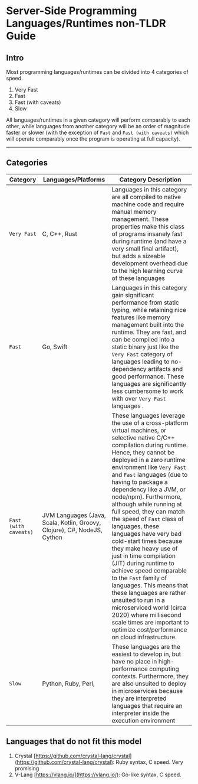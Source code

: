 # Server-Side Programming Languages/Runtimes non-TLDR Guide

## Intro

Most programming languages/runtimes can be divided into 4 categories of speed.

1. Very Fast
2. Fast
3. Fast (with caveats)
4. Slow

All languages/runtimes in a given category will perform comparably to each other, while languages from another category will be an order of 
magnitude faster or slower (with the exception of `Fast` and `Fast (with caveats)` which will operate comparably once the program is operating at full capacity).

---

## Categories

| Category | Languages/Platforms | Category Description |
| -- | -- | -- |
| `Very Fast` | C, C++, Rust | Languages in this category are all compiled to native machine code and require manual memory management. These properties make this class of programs insanely fast during runtime (and have a very small final artifact), but adds a sizeable development overhead due to the high learning curve of these languages |
| `Fast` | Go, Swift | Languages in this category gain significant performance from static typing, while retaining nice features like memory management built into the runtime. They are fast, and can be compiled into a static binary just like the `Very Fast` category of languages leading to no-dependency artifacts and good performance. These languages are significantly less cumbersome to work with over `Very Fast` languages . |
| `Fast (with caveats)` | JVM Languages (Java, Scala, Kotlin, Groovy, Clojure), C#, NodeJS, Cython | These languages leverage the use of a cross-platform virtual machines, or selective native C/C++ compilation during runtime. Hence, they cannot be deployed in a zero runtime environment like `Very Fast` and `Fast` languages (due to having to package a dependency like a JVM, or node/npm). Furthermore, although while running at full speed, they can match the speed of `Fast` class of languages, these languages have very bad cold-start times because they make heavy use of just in time compilation (JIT) during runtime to achieve speed comparable to the `Fast` family of languages. This means that these languages are rather unsuited to run in a microserviced world (circa 2020) where millisecond scale times are important to optimize cost/performance on cloud infrastructure. |
| `Slow` | Python, Ruby, Perl,  | These languages are the easiest to develop in, but have no place in high-performance computing contexts. Furthermore, they are also unsuited to deploy in microservices because they are interpreted languages that require an interpreter inside the execution environment |

## Languages that do not fit this model
1. Crystal [https://github.com/crystal-lang/crystal](https://github.com/crystal-lang/crystal): Ruby syntax, C speed. Very promising
2. V-Lang [https://vlang.io/](https://vlang.io/): Go-like syntax, C speed.
